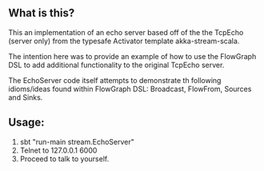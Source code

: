 ## What is this?

This an implementation of an echo server based off of the the TcpEcho (server only) from the typesafe Activator template akka-stream-scala.
 
The intention here was to provide an example of how to use the FlowGraph DSL to add additional functionality to the original TcpEcho server. 

The EchoServer code itself attempts to demonstrate th following idioms/ideas found within FlowGraph DSL: Broadcast, FlowFrom, Sources and Sinks.

## Usage:

1. sbt "run-main stream.EchoServer"
2. Telnet to 127.0.0.1 6000
3. Proceed to talk to yourself.